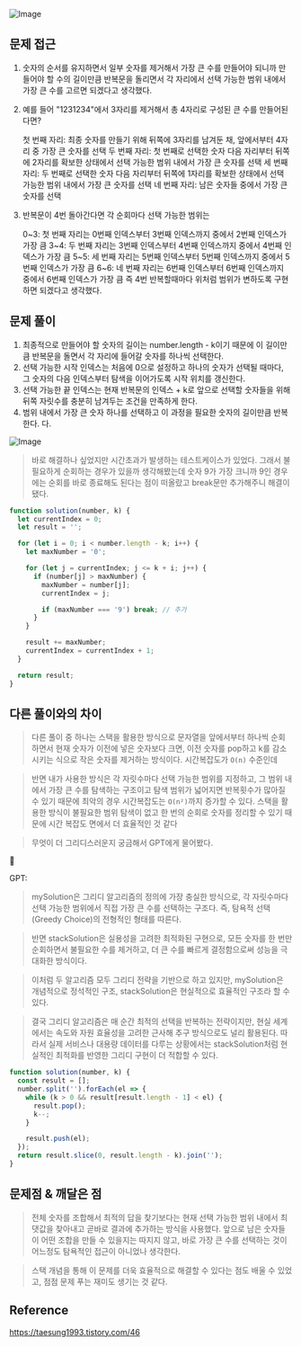 ![Image](https://github.com/user-attachments/assets/7f8d2feb-00e4-4e2b-b639-794078c64e03)

## 문제 접근

1. 숫자의 순서를 유지하면서 일부 숫자를 제거해서 가장 큰 수를 만들어야 되니까
   만들어야 할 수의 길이만큼 반복문을 돌리면서
   각 자리에서 선택 가능한 범위 내에서 가장 큰 수를 고르면 되겠다고 생각했다.
2. 예를 들어 "1231234"에서 3자리를 제거해서 총 4자리로 구성된 큰 수를 만들어된다면?

   첫 번째 자리: 최종 숫자를 만들기 위해 뒤쪽에 3자리를 남겨둔 채, 앞에서부터 4자리 중 가장 큰 숫자를 선택
   두 번째 자리: 첫 번째로 선택한 숫자 다음 자리부터 뒤쪽에 2자리를 확보한 상태에서 선택 가능한 범위 내에서 가장 큰 숫자를 선택
   세 번째 자리: 두 번째로 선택한 숫자 다음 자리부터 뒤쪽에 1자리를 확보한 상태에서 선택 가능한 범위 내에서 가장 큰 숫자를 선택
   네 번째 자리: 남은 숫자들 중에서 가장 큰 숫자를 선택

3. 반복문이 4번 돌아간다면 각 순회마다 선택 가능한 범위는

   0~3: 첫 번째 자리는 0번째 인덱스부터 3번째 인덱스까지 중에서 2번째 인덱스가 가장 큼
   3~4: 두 번째 자리는 3번째 인덱스부터 4번째 인덱스까지 중에서 4번째 인덱스가 가장 큼
   5~5: 세 번째 자리는 5번째 인덱스부터 5번째 인덱스까지 중에서 5번째 인덱스가 가장 큼
   6~6: 네 번째 자리는 6번째 인덱스부터 6번째 인덱스까지 중에서 6번째 인덱스가 가장 큼
   즉 4번 반복할때마다 위처럼 범위가 변하도록 구현하면 되겠다고 생각했다.

## 문제 풀이

1. 최종적으로 만들어야 할 숫자의 길이는 number.length - k이기 때문에
   이 길이만큼 반복문을 돌면서 각 자리에 들어갈 숫자를 하나씩 선택한다.
2. 선택 가능한 시작 인덱스는 처음에 0으로 설정하고
   하나의 숫자가 선택될 때마다, 그 숫자의 다음 인덱스부터 탐색을 이어가도록 시작 위치를 갱신한다.
3. 선택 가능한 끝 인덱스는 현재 반복문의 인덱스 + k로 앞으로 선택할 숫자들을 위해 뒤쪽 자릿수를 충분히 남겨두는 조건을 만족하게 한다.
4. 범위 내에서 가장 큰 숫자 하나를 선택하고 이 과정을 필요한 숫자의 길이만큼 반복한다.
   다.

![Image](https://github.com/user-attachments/assets/377a0c49-d598-41d8-8f91-387287f926cb)

> 바로 해결하나 싶었지만 시간초과가 발생하는 테스트케이스가 있었다.
> 그래서 불필요하게 순회하는 경우가 있을까 생각해봤는데
> 숫자 9가 가장 크니까 9인 경우에는 순회를 바로 종료해도 된다는 점이 떠올랐고
> break문만 추가해주니 해결이 됐다.

```jsx
function solution(number, k) {
  let currentIndex = 0;
  let result = '';

  for (let i = 0; i < number.length - k; i++) {
    let maxNumber = '0';

    for (let j = currentIndex; j <= k + i; j++) {
      if (number[j] > maxNumber) {
        maxNumber = number[j];
        currentIndex = j;

        if (maxNumber === '9') break; // 추가
      }
    }

    result += maxNumber;
    currentIndex = currentIndex + 1;
  }

  return result;
}
```

## 다른 풀이와의 차이

> 다른 풀이 중 하나는 스택을 활용한 방식으로
> 문자열을 앞에서부터 하나씩 순회하면서
> 현재 숫자가 이전에 넣은 숫자보다 크면,
> 이전 숫자를 pop하고 k를 감소시키는 식으로
> 작은 숫자를 제거하는 방식이다.
> 시간복잡도가 `O(n)` 수준인데

> 반면 내가 사용한 방식은
> 각 자릿수마다 선택 가능한 범위를 지정하고,
> 그 범위 내에서 가장 큰 수를 탐색하는 구조이고
> 탐색 범위가 넓어지면 반복횟수가 많아질 수 있기 때문에 최악의 경우 시간복잡도는 `O(n²)`까지 증가할 수 있다.
> 스택을 활용한 방식이
> 불필요한 범위 탐색이 없고
> 한 번의 순회로 숫자를 정리할 수 있기 때문에 시간 복잡도 면에서 더 효율적인 것 같다

> 무엇이 더 그리디스러운지 궁금해서 GPT에게 물어봤다.

<aside>
🤖

GPT:

> mySolution은 그리디 알고리즘의 정의에 가장 충실한 방식으로,
> 각 자릿수마다 선택 가능한 범위에서 직접 가장 큰 수를 선택하는 구조다.
> 즉, 탐욕적 선택(Greedy Choice)의 전형적인 형태를 따른다.

> 반면 stackSolution은 실용성을 고려한 최적화된 구현으로,
> 모든 숫자를 한 번만 순회하면서 불필요한 수를 제거하고,
> 더 큰 수를 빠르게 결정함으로써 성능을 극대화한 방식이다.

> 이처럼 두 알고리즘 모두 그리디 전략을 기반으로 하고 있지만,
> mySolution은 개념적으로 정석적인 구조,
> stackSolution은 현실적으로 효율적인 구조라 할 수 있다.

> 결국 그리디 알고리즘은 매 순간 최적의 선택을 반복하는 전략이지만,
> 현실 세계에서는 속도와 자원 효율성을 고려한 근사해 추구 방식으로도 널리 활용된다.
> 따라서 실제 서비스나 대용량 데이터를 다루는 상황에서는
> stackSolution처럼 현실적인 최적화를 반영한 그리디 구현이 더 적합할 수 있다.

</aside>

```jsx
function solution(number, k) {
  const result = [];
  number.split('').forEach(el => {
    while (k > 0 && result[result.length - 1] < el) {
      result.pop();
      k--;
    }

    result.push(el);
  });
  return result.slice(0, result.length - k).join('');
}
```

## 문제점 & 깨달은 점

> 전체 숫자를 조합해서 최적의 답을 찾기보다는
> 현재 선택 가능한 범위 내에서 최댓값을 찾아내고 곧바로 결과에 추가하는 방식을 사용했다.
> 앞으로 남은 숫자들이 어떤 조합을 만들 수 있을지는 따지지 않고,
> 바로 가장 큰 수를 선택하는 것이 어느정도 탐욕적인 접근이 아니었나 생각한다.

> 스택 개념을 통해 이 문제를 더욱 효율적으로 해결할 수 있다는 점도 배울 수 있었고,
> 점점 문제 푸는 재미도 생기는 것 같다.

## Reference

https://taesung1993.tistory.com/46

